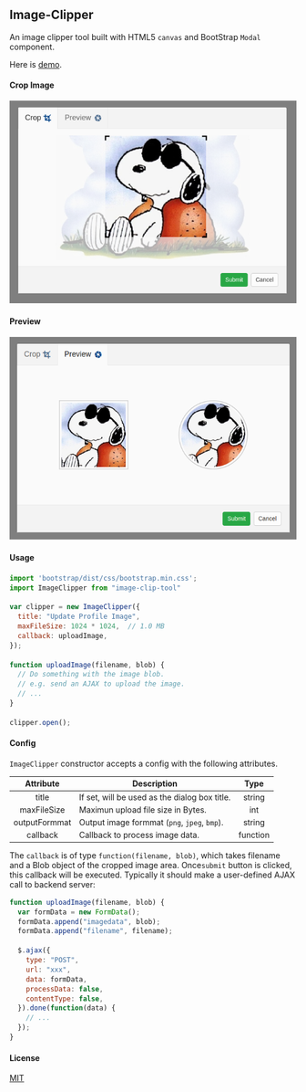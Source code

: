 ## Image-Clipper

An image clipper tool built with HTML5 `canvas` and BootStrap `Modal` component.

Here is [demo](https://yuanhang3260.github.io/Image-Clipper/).

#### Crop Image

<img src="https://raw.githubusercontent.com/yuanhang3260/Image-Clipper/master/samples/clipper.png" alt="example2" width="600px"/>

#### Preview

<img src="https://raw.githubusercontent.com/yuanhang3260/Image-Clipper/master/samples/preview.png" alt="example3" width="600px"/>

#### Usage
```javascript
import 'bootstrap/dist/css/bootstrap.min.css';
import ImageClipper from "image-clip-tool"

var clipper = new ImageClipper({
  title: "Update Profile Image",
  maxFileSize: 1024 * 1024,  // 1.0 MB
  callback: uploadImage,
});

function uploadImage(filename, blob) {
  // Do something with the image blob.
  // e.g. send an AJAX to upload the image.
  // ...
}

clipper.open();
```

#### Config
`ImageClipper` constructor accepts a config with the following attributes.

|   Attribute   |                Description                    |    Type    |
| :-----------: | --------------------------------------------- | :--------: |
| title         | If set, will be used as the dialog box title. |  string    |
| maxFileSize   | Maximun upload file size in Bytes.            |  int       |
| outputFormmat | Output image formmat (`png`, `jpeg`, `bmp`).  |  string    |
| callback      | Callback to process image data.               |  function  |

The `callback` is of type `function(filename, blob)`, which takes filename and a Blob object of the cropped image area. Once`submit` button is clicked, this callback will be executed. Typically it should make a user-defined AJAX call to backend server:

```javascript
function uploadImage(filename, blob) {
  var formData = new FormData();
  formData.append("imagedata", blob);
  formData.append("filename", filename);

  $.ajax({
    type: "POST",
    url: "xxx",
    data: formData,
    processData: false,
    contentType: false,
  }).done(function(data) {
    // ...
  });
}
```

#### License
[MIT](https://github.com/yuanhang3260/Image-Clipper/blob/master/LICENSE)
